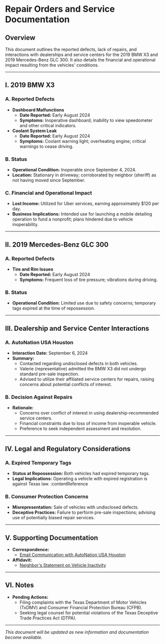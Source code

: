 # Repair Orders and Service Documentation

## **Overview**
This document outlines the reported defects, lack of repairs, and interactions with dealerships and service centers for the 2019 BMW X3 and 2019 Mercedes-Benz GLC 300. It also details the financial and operational impact resulting from the vehicles' conditions.

---

## **I. 2019 BMW X3**

### **A. Reported Defects**
- **Dashboard Malfunctions**
  - **Date Reported:** Early August 2024
  - **Symptoms:** Inoperative dashboard; inability to view speedometer and other critical indicators.
- **Coolant System Leak**
  - **Date Reported:** Early August 2024
  - **Symptoms:** Coolant warning light; overheating engine; critical warnings to cease driving.

### **B. Status**
- **Operational Condition:** Inoperable since September 4, 2024.
- **Location:** Stationary in driveway; corroborated by neighbor (sheriff) as not having moved since September.

### **C. Financial and Operational Impact**
- **Lost Income:** Utilized for Uber services, earning approximately $120 per day.
- **Business Implications:** Intended use for launching a mobile detailing operation to fund a nonprofit; plans hindered due to vehicle inoperability.

---

## **II. 2019 Mercedes-Benz GLC 300**

### **A. Reported Defects**
- **Tire and Rim Issues**
  - **Date Reported:** Early August 2024
  - **Symptoms:** Frequent loss of tire pressure; vibrations during driving.

### **B. Status**
- **Operational Condition:** Limited use due to safety concerns; temporary tags expired at the time of repossession.

---

## **III. Dealership and Service Center Interactions**

### **A. AutoNation USA Houston**
- **Interaction Date:** September 6, 2024
- **Summary:**
  - Contacted regarding undisclosed defects in both vehicles.
  - Valerie (representative) admitted the BMW X3 did not undergo standard pre-sale inspection.
  - Advised to utilize their affiliated service centers for repairs, raising concerns about potential conflicts of interest.

### **B. Decision Against Repairs**
- **Rationale:**
  - Concerns over conflict of interest in using dealership-recommended service centers.
  - Financial constraints due to loss of income from inoperable vehicle.
  - Preference to seek independent assessment and resolution.

---

## **IV. Legal and Regulatory Considerations**

### **A. Expired Temporary Tags**
- **Status at Repossession:** Both vehicles had expired temporary tags.
- **Legal Implications:** Operating a vehicle with expired registration is against Texas law. :contentReference

### **B. Consumer Protection Concerns**
- **Misrepresentation:** Sale of vehicles with undisclosed defects.
- **Deceptive Practices:** Failure to perform pre-sale inspections; advising use of potentially biased repair services.

---

## **V. Supporting Documentation**
- **Correspondence:**
  - [Email Communication with AutoNation USA Houston](./documents/Email_AutoNation_090624.pdf)
- **Affidavit:**
  - [Neighbor's Statement on Vehicle Inactivity](./documents/Neighbor_Affidavit.pdf)

---

## **VI. Notes**
- **Pending Actions:**
  - Filing complaints with the Texas Department of Motor Vehicles (TxDMV) and Consumer Financial Protection Bureau (CFPB).
  - Seeking legal counsel for potential violations of the Texas Deceptive Trade Practices Act (DTPA).

---

*This document will be updated as new information and documentation become available.*
